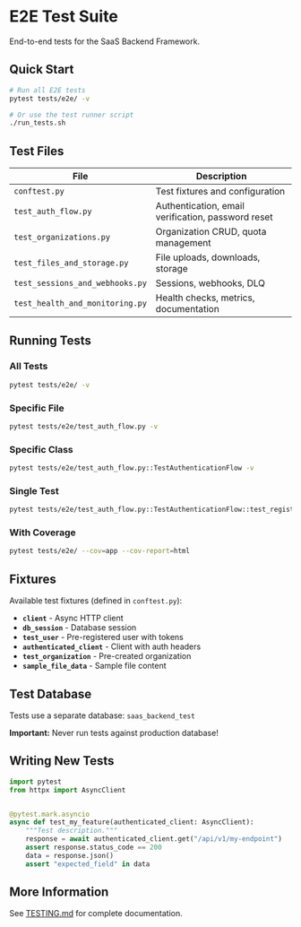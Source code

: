 # E2E Test Suite

End-to-end tests for the SaaS Backend Framework.

## Quick Start

```bash
# Run all E2E tests
pytest tests/e2e/ -v

# Or use the test runner script
./run_tests.sh
```

## Test Files

| File | Description |
|------|-------------|
| `conftest.py` | Test fixtures and configuration |
| `test_auth_flow.py` | Authentication, email verification, password reset |
| `test_organizations.py` | Organization CRUD, quota management |
| `test_files_and_storage.py` | File uploads, downloads, storage |
| `test_sessions_and_webhooks.py` | Sessions, webhooks, DLQ |
| `test_health_and_monitoring.py` | Health checks, metrics, documentation |

## Running Tests

### All Tests
```bash
pytest tests/e2e/ -v
```

### Specific File
```bash
pytest tests/e2e/test_auth_flow.py -v
```

### Specific Class
```bash
pytest tests/e2e/test_auth_flow.py::TestAuthenticationFlow -v
```

### Single Test
```bash
pytest tests/e2e/test_auth_flow.py::TestAuthenticationFlow::test_register_and_login -v
```

### With Coverage
```bash
pytest tests/e2e/ --cov=app --cov-report=html
```

## Fixtures

Available test fixtures (defined in `conftest.py`):

- **`client`** - Async HTTP client
- **`db_session`** - Database session
- **`test_user`** - Pre-registered user with tokens
- **`authenticated_client`** - Client with auth headers
- **`test_organization`** - Pre-created organization
- **`sample_file_data`** - Sample file content

## Test Database

Tests use a separate database: `saas_backend_test`

**Important:** Never run tests against production database!

## Writing New Tests

```python
import pytest
from httpx import AsyncClient


@pytest.mark.asyncio
async def test_my_feature(authenticated_client: AsyncClient):
    """Test description."""
    response = await authenticated_client.get("/api/v1/my-endpoint")
    assert response.status_code == 200
    data = response.json()
    assert "expected_field" in data
```

## More Information

See [TESTING.md](../../TESTING.md) for complete documentation.
